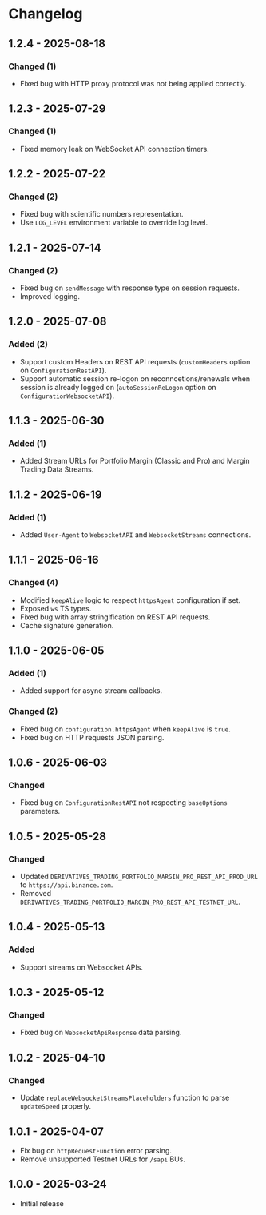 # Changelog

## 1.2.4 - 2025-08-18

### Changed (1)

- Fixed bug with HTTP proxy protocol was not being applied correctly.

## 1.2.3 - 2025-07-29

### Changed (1)

- Fixed memory leak on WebSocket API connection timers.

## 1.2.2 - 2025-07-22

### Changed (2)

- Fixed bug with scientific numbers representation.
- Use `LOG_LEVEL` environment variable to override log level.

## 1.2.1 - 2025-07-14

### Changed (2)

- Fixed bug on `sendMessage` with response type on session requests.
- Improved logging.

## 1.2.0 - 2025-07-08

### Added (2)

- Support custom Headers on REST API requests (`customHeaders` option on `ConfigurationRestAPI`).
- Support automatic session re-logon on reconncetions/renewals when session is already logged on (`autoSessionReLogon` option on `ConfigurationWebsocketAPI`).

## 1.1.3 - 2025-06-30

### Added (1)

- Added Stream URLs for Portfolio Margin (Classic and Pro) and Margin Trading Data Streams.

## 1.1.2 - 2025-06-19

### Added (1)

- Added `User-Agent` to `WebsocketAPI` and `WebsocketStreams` connections.

## 1.1.1 - 2025-06-16

### Changed (4)

- Modified `keepAlive` logic to respect `httpsAgent` configuration if set.
- Exposed `ws` TS types.
- Fixed bug with array stringification on REST API requests.
- Cache signature generation.

## 1.1.0 - 2025-06-05

### Added (1)

- Added support for async stream callbacks.

### Changed (2)

- Fixed bug on `configuration.httpsAgent` when `keepAlive` is `true`.
- Fixed bug on HTTP requests JSON parsing.

## 1.0.6 - 2025-06-03

### Changed

- Fixed bug on `ConfigurationRestAPI` not respecting `baseOptions` parameters.

## 1.0.5 - 2025-05-28

### Changed

- Updated `DERIVATIVES_TRADING_PORTFOLIO_MARGIN_PRO_REST_API_PROD_URL` to `https://api.binance.com`.
- Removed `DERIVATIVES_TRADING_PORTFOLIO_MARGIN_PRO_REST_API_TESTNET_URL`.

## 1.0.4 - 2025-05-13

### Added

- Support streams on Websocket APIs.

## 1.0.3 - 2025-05-12

### Changed

- Fixed bug on `WebsocketApiResponse` data parsing.

## 1.0.2 - 2025-04-10

### Changed

- Update `replaceWebsocketStreamsPlaceholders` function to parse `updateSpeed` properly.

## 1.0.1 - 2025-04-07

- Fix bug on `httpRequestFunction` error parsing.
- Remove unsupported Testnet URLs for `/sapi` BUs.

## 1.0.0 - 2025-03-24

- Initial release
